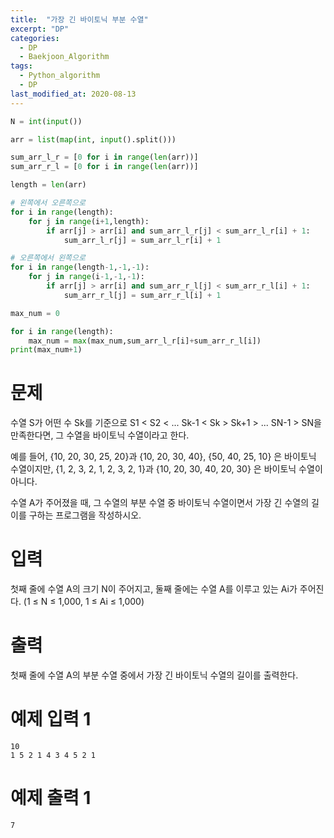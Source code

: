```yaml
---
title:  "가장 긴 바이토닉 부분 수열"
excerpt: "DP"
categories:
  - DP
  - Baekjoon_Algorithm
tags:
  - Python_algorithm
  - DP
last_modified_at: 2020-08-13
---
```


```python
N = int(input())

arr = list(map(int, input().split()))

sum_arr_l_r = [0 for i in range(len(arr))]
sum_arr_r_l = [0 for i in range(len(arr))]

length = len(arr)

# 왼쪽에서 오른쪽으로 
for i in range(length):
    for j in range(i+1,length):
        if arr[j] > arr[i] and sum_arr_l_r[j] < sum_arr_l_r[i] + 1:
            sum_arr_l_r[j] = sum_arr_l_r[i] + 1

# 오른쪽에서 왼쪽으로
for i in range(length-1,-1,-1):
    for j in range(i-1,-1,-1):
        if arr[j] > arr[i] and sum_arr_r_l[j] < sum_arr_r_l[i] + 1:
            sum_arr_r_l[j] = sum_arr_r_l[i] + 1

max_num = 0

for i in range(length):
    max_num = max(max_num,sum_arr_l_r[i]+sum_arr_r_l[i])
print(max_num+1) 
```

# 문제
수열 S가 어떤 수 Sk를 기준으로 S1 < S2 < ... Sk-1 < Sk > Sk+1 > ... SN-1 > SN을 만족한다면, 그 수열을 바이토닉 수열이라고 한다.

예를 들어, {10, 20, 30, 25, 20}과 {10, 20, 30, 40}, {50, 40, 25, 10} 은 바이토닉 수열이지만,  {1, 2, 3, 2, 1, 2, 3, 2, 1}과 {10, 20, 30, 40, 20, 30} 은 바이토닉 수열이 아니다.

수열 A가 주어졌을 때, 그 수열의 부분 수열 중 바이토닉 수열이면서 가장 긴 수열의 길이를 구하는 프로그램을 작성하시오.

# 입력
첫째 줄에 수열 A의 크기 N이 주어지고, 둘째 줄에는 수열 A를 이루고 있는 Ai가 주어진다. (1 ≤ N ≤ 1,000, 1 ≤ Ai ≤ 1,000)

# 출력
첫째 줄에 수열 A의 부분 수열 중에서 가장 긴 바이토닉 수열의 길이를 출력한다.

# 예제 입력 1 
```
10
1 5 2 1 4 3 4 5 2 1
```
# 예제 출력 1 
```
7
```
